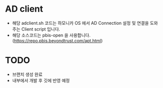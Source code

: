 # AD client
* 해당 adclient.sh 코드는 하모니카 OS 에서 AD Connection 설정 및 연결을 도와주는 Client script 입니다.
* 해당 소스코드는 pbis-open 을 사용합니다. (https://repo.pbis.beyondtrust.com/apt.html)

# TODO
* 브랜치 생성 완료
* 내부에서 개발 후 깃에 반영 예정
